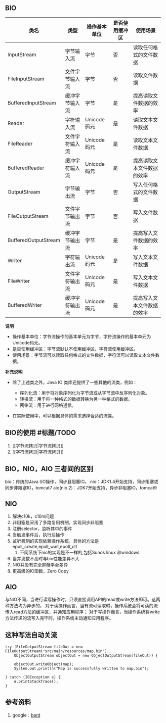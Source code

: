 ## BIO
| 类名 | 类型 | 操作基本单位 | 是否使用缓冲区 | 使用场景 |
|---|---|---|---|---|
| InputStream | 字节输入流 | 字节 | 否 | 读取任何格式的文件数据 |
| FileInputStream | 文件字节输入流 | 字节 | 否 | 读取文件数据 |
| BufferedInputStream | 缓冲字节输入流 | 字节 | 是 | 提高读取文件数据的效率 |
| Reader | 字符输入流 | Unicode码元 | 是 | 读取文本文件数据 |
| FileReader | 文件字符输入流 | Unicode码元 | 是 | 读取文本文件数据 |
| BufferedReader | 缓冲字符输入流 | Unicode码元 | 是 | 提高读取文本文件数据的效率 |
| OutputStream | 字节输出流 | 字节 | 否 | 写入任何格式的文件数据 |
| FileOutputStream | 文件字节输出流 | 字节 | 否 | 写入文件数据 |
| BufferedOutputStream | 缓冲字节输出流 | 字节 | 是 | 提高写入文件数据的效率 |
| Writer | 字符输出流 | Unicode码元 | 是 | 写入文本文件数据 |
| FileWriter | 文件字符输出流 | Unicode码元 | 是 | 写入文本文件数据 |
| BufferedWriter | 缓冲字符输出流 | Unicode码元 | 是 | 提高写入文本文件数据的效率 |

**说明**

* 操作基本单位：字节流操作的基本单元为字节，字符流操作的基本单元为Unicode码元。
* 是否使用缓冲区：字节流默认不使用缓冲区，字符流使用缓冲区。
* 使用场景：字节流可以读取任何格式的文件数据，字符流可以读取文本文件数据。

**补充说明**

* 除了上述类之外，Java IO 类库还提供了一些其他的流类，例如：
    * 序列化流：用于将对象序列化为字节流或从字节流中反序列化对象。
    * 转换流：用于将一种格式的数据转换为另一种格式的数据。
    * 网络流：用于进行网络通信。

* 在实际使用中，可以根据具体的需求选择合适的流类。

## BIO的使用 #标题/TODO
1. [[字节流拷贝|字节流拷贝]]
2. [[字符流拷贝|字符流拷贝]]

## BIO，NIO，AIO 三者间的区别
bio：传统的Java I/O操作，同步且阻塞IO。
nio：JDK1.4开始支持，同步阻塞或同步非阻塞IO，tomcat7
aio(nio.2)：JDK7开始支持，异步非阻塞IO，tomcat9

## NIO
1. 解决c10k，c10m问题
2. 非阻塞是采用了多路复用机制，实现同步非阻塞
3. 注册selector，监听其中的事件
4. 当触发事件后，执行后操作
5. 监听机制的实现依赖操作系统，具体的方法是epoll_create,epoll_wait,epoll_ctl
   1. 不同系统下nio的实现是不一样的,包括Sunos linux 和windows
6. 当并发数不高时与bio性能差异不大
7. NIO并没有完全屏蔽平台差异
8. 更高级的IO函数，Zero Copy

## AIO
与NIO不同，当进行读写操作时，只须直接调用API的read或write方法即可。这两种方法均为异步的，
对于读操作而言，当有流可读取时，操作系统会将可读的流传入read方法的缓冲区，并通知应用程序；
对于写操作而言，当操作系统将write方法传递的流写入完毕时，操作系统主动通知应用程序。

## 这种写法自动关流
```
try (FileOutputStream fileOut = new FileOutputStream("src/main/resources/map.bin");
    ObjectOutputStream objectOut = new ObjectOutputStream(fileOut)) {

    objectOut.writeObject(map);
    System.out.println("Map is successfully written to map.bin");

} catch (IOException e) {
    e.printStackTrace();
}
```

## 参考资料
1. google：[bard](https://bard.google.com/)